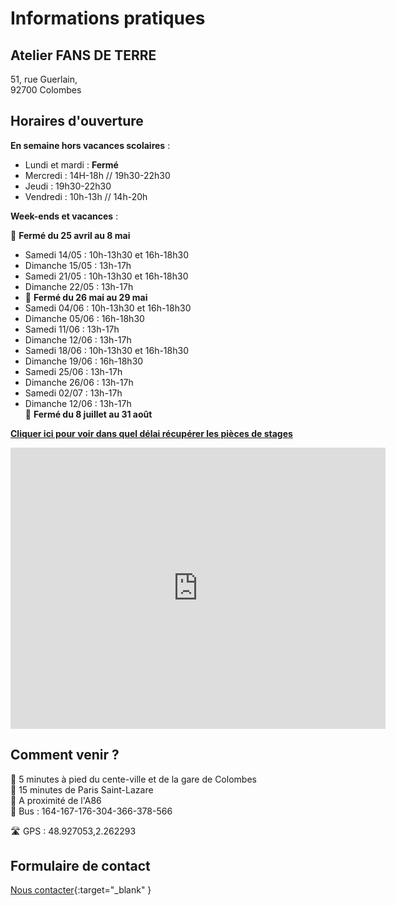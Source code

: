 # Informations pratiques

## Atelier FANS DE TERRE  
51, rue Guerlain,  
92700 Colombes
  
## Horaires d'ouverture     
     
**En semaine hors vacances scolaires** :   
- Lundi et mardi : **Fermé**
- Mercredi : 14H-18h // 19h30-22h30
- Jeudi : 19h30-22h30
- Vendredi : 10h-13h // 14h-20h  


**Week-ends et vacances** :   

🌟 **Fermé du 25 avril au 8 mai** 
- Samedi 14/05 : 10h-13h30 et 16h-18h30    
- Dimanche 15/05 : 13h-17h  
- Samedi 21/05 : 10h-13h30 et 16h-18h30        
- Dimanche 22/05 : 13h-17h  
- 🌟 **Fermé du 26 mai au 29 mai** 
- Samedi 04/06 : 10h-13h30 et 16h-18h30     
- Dimanche 05/06 : 16h-18h30   
- Samedi 11/06 : 13h-17h        
- Dimanche 12/06 : 13h-17h    
- Samedi 18/06 : 10h-13h30 et 16h-18h30  
- Dimanche 19/06 : 16h-18h30  
- Samedi 25/06 : 13h-17h        
- Dimanche 26/06 : 13h-17h   
- Samedi 02/07 : 13h-17h        
- Dimanche 12/06 : 13h-17h   
🌟 **Fermé du 8 juillet au 31 août** 
  
  
**[Cliquer ici pour voir dans quel délai récupérer les pièces de stages](recuperation_pieces)**  
  
  

<iframe src="https://www.google.com/maps/embed?pb=!1m18!1m12!1m3!1d2621.3848954030345!2d2.260071015676809!3d48.92711037929425!2m3!1f0!2f0!3f0!3m2!1i1024!2i768!4f13.1!3m3!1m2!1s0x47e665e842c643b1%3A0x925e853e4532c!2sAtelier%20Fans%20de%20Terre!5e0!3m2!1sfr!2sfr!4v1614334056042!5m2!1sfr!2sfr" width="600" height="450" style="border:0;" allowfullscreen="" loading="lazy"></iframe>
 
## Comment venir ?

:footprints: 5 minutes à pied du cente-ville et de la gare de Colombes  
:train2: 15 minutes de Paris Saint-Lazare  
:car: A proximité de l'A86  
:bus: Bus : 164-167-176-304-366-378-566

 :motorway: GPS : 48.927053,2.262293

## Formulaire de contact
[Nous contacter](https://docs.google.com/forms/d/e/1FAIpQLScDnAGxa7UlusJ0sVcahW_FnYDXCc4BQsAE5W8vGXzb9_z4pg/viewform?entry.1318731939&entry.625861564&entry.1682638982&entry.1661862399&entry.635975601){:target="_blank" }
